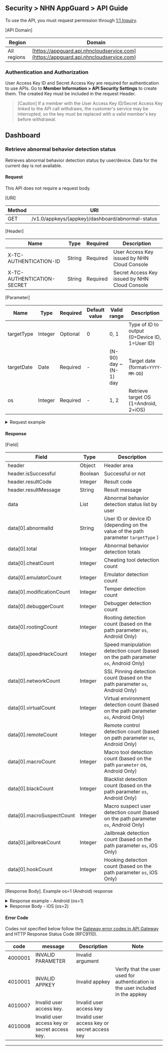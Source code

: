 ## Security > NHN AppGuard > API Guide

To use the API, you must request permission through [1:1 Inquiry](https://www.toast.com/kr/support/inquiry?alias=tab3_08).

[API Domain]

| Region | Domain |
| --- | --- |
| All regions | [https://appguard.api.nhncloudservice.com](https://appguard.api.nhncloudservice.com) |

### Authentication and Authorization

User Access Key ID and Secret Access Key are required for authentication to use APIs. Go to **Member Information > API Security Settings** to create them.
The created Key must be included in the request Header.

> [Caution]
> If a member with the User Access Key ID/Secret Access Key linked to the API call withdraws, the customer's service may be interrupted, so the key must be replaced with a valid member's key before withdrawal.

## Dashboard

### Retrieve abnormal behavior detection status

Retrieves abnormal behavior detection status by user/device.
Data for the current day is not available.

#### Request

This API does not require a request body.

[URI]

| Method | URI |
| --- | --- |
| GET | /v1.0/appkeys/{appkey}/dashboard/abnormal-status |

[Header]

| Name | Type | Required | Description                                 |
| --- | --- | ----- |------------------------------------|
| X-TC-AUTHENTICATION-ID | String | Required | User Access Key issued by NHN Cloud Console |
| X-TC-AUTHENTICATION-SECRET | String | Required | Secret Access Key issued by NHN Cloud Console |

[Parameter]

| Name | Type | Required | Default value | Valid range              | Description                             |
| --- | --- |----------|---------------|--------------------|--------------------------------|
| targetType | Integer | Optional | 0             | 0, 1               | Type of ID to output (0=Device ID, 1=User ID) |
| targetDate | Date | Required | -             | (N-90) day ~ (N-1) day | Target date (format=`YYYY-MM-DD`)    |
| os | Integer | Required | -             | 1, 2               | Retrieve target OS (1=Android, 2=iOS)    |

<details><summary>Request example</summary>

<p>

```
curl -X GET "https://appguard.api.nhncloudservice.com/v1.0/appkeys/{appkey}/dashboard/abnormal-status?targetType=0&targetDate=2024-01-01&os=1" \ 
 -H "Content-Type: application/json" 
 -H "X-TC-AUTHENTICATION-ID: {user_access_jey}" 
 -H "X-TC-AUTHENTICATION-SECRET: {secret_access_key}"
```

</p>
</details>

#### Response

[Field]

| Field                     | Type | Description                                                         |
|---------------------------| --- |------------------------------------------------------------|
| header                    | Object | Header area                                                      |
| header.isSuccessful       | Boolean | Successful or not                                                      |
| header.resultCode         | Integer | Result code                                                      |
| header.resultMessage      | String | Result message                                                     |
| data                      | List | Abnormal behavior detection status list by user                                          |
| data[0].abnormalId        | String | User ID or device ID (depending on the value of the path parameter `targetType` )        |
| data[0].total             | Integer | Abnormal behavior detection totals                                                 |
| data[0].cheatCount        | Integer | Cheating tool detection count                                                  |
| data[0].emulatorCount     | Integer | Emulator detection count                                                |
| data[0].modificationCount | Integer | Temper detection count                                                   |
| data[0].debuggerCount     | Integer | Debugger detection count                                                  |
| data[0].rootingCount      | Integer | Rooting detection count (based on the path parameter `os`, Android Only)          |
| data[0].speedHackCount    | Integer | Speed manipulation detection count (based on the path parameter `os`, Android Only)      |
| data[0].networkCount      | Integer | SSL Pinning detection count (based on the path parameter `os`, Android Only) |
| data[0].virtualCount      | Integer | Virtual environment detection count (based on the path parameter `os`, Android Only)       |
| data[0].remoteCount       | Integer | Remote control detection count (based on path parameter `os`, Android Only)       |
| data[0].macroCount        | Integer | Macro tool detection count (based on the path `parameter` os, Android Only)        |
| data[0].blackCount        | Integer | Blacklist detection count (based on the path parameter `os`, Android Only)       |
| data[0].macroSuspectCount | Integer | Macro suspect user detection count (based on the path parameter `os`, Android Only) |
| data[0].jailbreakCount    | Integer | Jailbreak detection count (based on the path parameter `os`, iOS Only)             |
| data[0].hookCount         | Integer | Hooking detection count (based on the path parameter `os`, iOS Only)             |

[Response Body].
Example os=1 (Android) response

<details><summary>Response example - Android (os=1)</summary>

<p>

```json
{
    "header": {
        "resultCode": 1,
        "resultMessage": "Request success",
        "isSuccessful": true
    },
    "data": [
        { 
            "abnormalId": "id123", 
            "total": 12,
            "cheatCount": 1,
            "emulatorCount": 1,
            "modificationCount": 1,
            "debuggerCount": 1,
            "rootingCount": 1,
            "speedHackCount": 1,
            "networkCount": 1,
            "virtualCount": 1,
            "remoteCount": 1,
            "macroCount": 1,
            "blackCount": 1,
            "macroSuspectCount": 1
        }
    ]
}
```

</p>
</details>

<details><summary>Response Body - iOS (os=2)</summary>

<p>

```json
{
    "header": {
        "resultCode": 1,
        "resultMessage": "Request success",
        "isSuccessful": true
    },
    "data": [
        { 
            "abnormalId": "device123", 
            "total": 6,
            "cheatCount": 1,
            "emulatorCount": 1,
            "modificationCount": 1,
            "debuggerCount": 1,
            "jailbreakCount": 1,
            "hookCount": 1
        }
    ]
}
```

</p>
</details>


#### Error Code

Codes not specified below follow the [Gateway error codes in API Gateway](https://docs.nhncloud.com/ko/Application%20Service/API%20Gateway/ko/error-code/) and HTTP Response Status Code (RFC9110).

| code | message | Description | Note |
| ---- | ------- | --- | --- |
| 4000001 | INVALID PARAMETER | Invalid argument |  |
| 4010001 | INVALID APPKEY | Invalid appkey | Verify that the user used for authentication is the user included in the appkey |
| 4010007 | Invalid user access key. | Invalid user access key |  |
| 4010008 | Invalid user access key or secret access key. | Invalid user access key or secret access key |  |

---